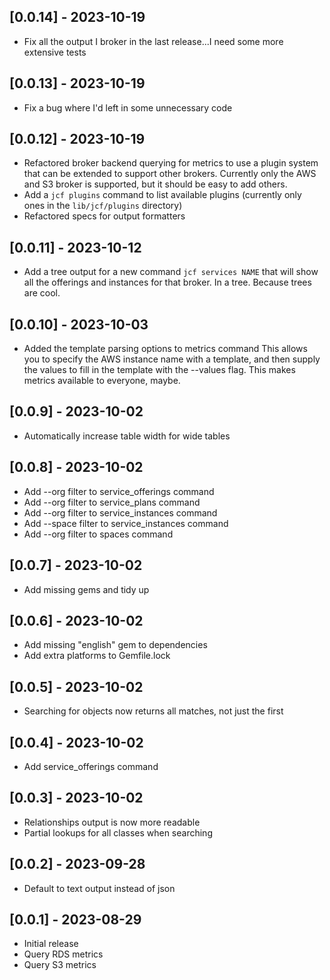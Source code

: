 ## [0.0.14] - 2023-10-19

- Fix all the output I broker in the last release...I need some more extensive tests

## [0.0.13] - 2023-10-19

- Fix a bug where I'd left in some unnecessary code

## [0.0.12] - 2023-10-19

- Refactored broker backend querying for metrics to use a plugin system that can be extended to support other brokers. Currently only the AWS and S3 broker is supported, but it should be easy to add others.
- Add a `jcf plugins` command to list available plugins (currently only ones in the `lib/jcf/plugins` directory)
- Refactored specs for output formatters

## [0.0.11] - 2023-10-12

- Add a tree output for a new command `jcf services NAME` that will show all the offerings and instances for that broker. In a tree. Because trees are cool.

## [0.0.10] - 2023-10-03

- Added the template parsing options to metrics command
  This allows you to specify the AWS instance name with a template, and
  then supply the values to fill in the template with the --values flag.
  This makes metrics available to everyone, maybe.

## [0.0.9] - 2023-10-02

- Automatically increase table width for wide tables

## [0.0.8] - 2023-10-02

- Add --org filter to service_offerings command
- Add --org filter to service_plans command
- Add --org filter to service_instances command
- Add --space filter to service_instances command
- Add --org filter to spaces command

## [0.0.7] - 2023-10-02

- Add missing gems and tidy up

## [0.0.6] - 2023-10-02

- Add missing "english" gem to dependencies
- Add extra platforms to Gemfile.lock

## [0.0.5] - 2023-10-02

- Searching for objects now returns all matches, not just the first

## [0.0.4] - 2023-10-02

- Add service_offerings command

## [0.0.3] - 2023-10-02

- Relationships output is now more readable
- Partial lookups for all classes when searching
## [0.0.2] - 2023-09-28

- Default to text output instead of json

## [0.0.1] - 2023-08-29

- Initial release
- Query RDS metrics
- Query S3 metrics

